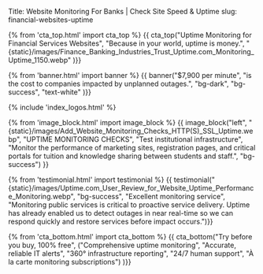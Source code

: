 Title: Website Monitoring For Banks | Check Site Speed & Uptime
slug: financial-websites-uptime

{% from 'cta_top.html' import cta_top %} 
{{ cta_top("Uptime Monitoring for Financial Services Websites",
  "Because in your world, uptime is money.",
  "{static}/images/Finance_Banking_Industries_Trust_Uptime.com_Monitoring_Uptime_1150.webp"
)}}


{% from 'banner.html' import banner %} 
{{ banner("<span class='text-success'>$7,900</span> per minute",
  "is the cost to companies impacted by unplanned outages.",
  "bg-dark",
  "bg-success",
  "text-white"
)}}

 <div class="container bg-white my-5">
  {% include 'index_logos.html' %}
 </div>

{% from 'image_block.html' import image_block %}
{{ image_block("left", "{static}/images/Add_Website_Monitoring_Checks_HTTP(S)_SSL_Uptime.webp",
"UPTIME MONITORING CHECKS",
"Test institutional infrastructure",
"Monitor the performance of marketing sites, registration pages, and critical portals for tuition and knowledge sharing between students and staff.",
"bg-success") }}





{% from 'testimonial.html' import testimonial %}
{{ testimonial("{static}/images/Uptime.com_User_Review_for_Website_Uptime_Performance_Monitoring.webp",
  "bg-success",
  "Excellent monitoring service",
  "Monitoring public services is critical to proactive service delivery. Uptime has already enabled us to detect outages in near real-time so we can respond quickly and restore services before impact occurs.")}}


{% from 'cta_bottom.html' import cta_bottom %} 
{{ cta_bottom("Try before you buy, 100% free",
  ("Comprehensive uptime monitoring", 
  "Accurate, reliable IT alerts",
  "360° infrastructure reporting",
  "24/7 human support",
  "À la carte monitoring subscriptions")
  )}}
